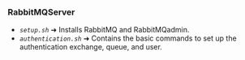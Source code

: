 ### RabbitMQServer

*  *`setup.sh`* ➜ Installs RabbitMQ and RabbitMQadmin.
* *`authentication.sh`* ➜ Contains the basic commands to set up the authentication exchange, queue, and user.